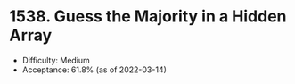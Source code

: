 # 1538. Guess the Majority in a Hidden Array
- Difficulty: Medium
- Acceptance: 61.8% (as of 2022-03-14)
